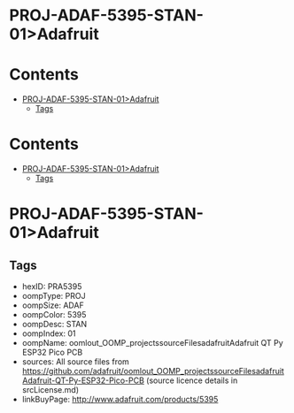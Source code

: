 
PROJ-ADAF-5395-STAN-01>Adafruit
===============================

Contents
========

* [PROJ-ADAF-5395-STAN-01>Adafruit](#proj-adaf-5395-stan-01adafruit)
	* [Tags](#tags)

Contents
========

* [PROJ-ADAF-5395-STAN-01>Adafruit](#proj-adaf-5395-stan-01adafruit)
	* [Tags](#tags)

# PROJ-ADAF-5395-STAN-01>Adafruit

## Tags

- hexID: PRA5395
- oompType: PROJ
- oompSize: ADAF
- oompColor: 5395
- oompDesc: STAN
- oompIndex: 01
- oompName: oomlout_OOMP_projectssourceFilesadafruitAdafruit QT Py ESP32 Pico PCB
- sources: All source files from https://github.com/adafruit/oomlout_OOMP_projectssourceFilesadafruitAdafruit-QT-Py-ESP32-Pico-PCB (source licence details in srcLicense.md)
- linkBuyPage: http://www.adafruit.com/products/5395
